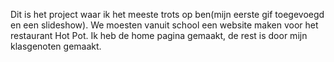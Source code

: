 Dit is het project waar ik het meeste trots op ben(mijn eerste gif toegevoegd en een slideshow). We moesten vanuit school een website maken voor het restaurant Hot Pot. Ik heb de home pagina gemaakt, de rest is door mijn klasgenoten gemaakt.

